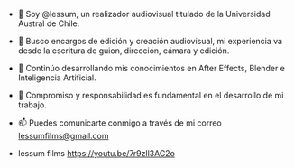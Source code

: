 - 👋 Soy @lessum, un realizador audiovisual titulado de la Universidad Austral de Chile.
- 👀 Busco encargos de edición y creación audiovisual, mi experiencia va desde la escritura de guion, dirección, cámara y edición.
- 🌱 Continúo desarrollando mis conocimientos en After Effects, Blender e Inteligencia Artificial.
- 💞️ Compromiso y responsabilidad es fundamental en el desarrollo de mi trabajo.
- 📫 Puedes comunicarte conmigo a través de mi correo lessumfilms@gmail.com


- lessum films https://youtu.be/7r9zll3AC2o

